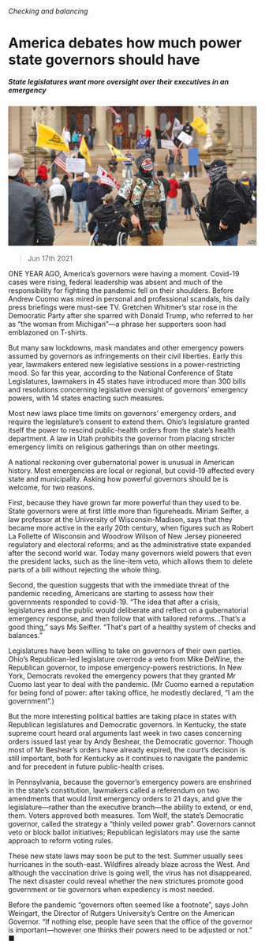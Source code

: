 ###### Checking and balancing

# America debates how much power state governors should have 

##### State legislatures want more oversight over their executives in an emergency 

![image](images/20210619_USP004_0.jpg) 

> Jun 17th 2021 

ONE YEAR AGO, America’s governors were having a moment. Covid-19 cases were rising, federal leadership was absent and much of the responsibility for fighting the pandemic fell on their shoulders. Before Andrew Cuomo was mired in personal and professional scandals, his daily press briefings were must-see TV. Gretchen Whitmer’s star rose in the Democratic Party after she sparred with Donald Trump, who referred to her as “the woman from Michigan”—a phrase her supporters soon had emblazoned on T-shirts.

But many saw lockdowns, mask mandates and other emergency powers assumed by governors as infringements on their civil liberties. Early this year, lawmakers entered new legislative sessions in a power-restricting mood. So far this year, according to the National Conference of State Legislatures, lawmakers in 45 states have introduced more than 300 bills and resolutions concerning legislative oversight of governors’ emergency powers, with 14 states enacting such measures.


Most new laws place time limits on governors’ emergency orders, and require the legislature’s consent to extend them. Ohio’s legislature granted itself the power to rescind public-health orders from the state’s health department. A law in Utah prohibits the governor from placing stricter emergency limits on religious gatherings than on other meetings.

A national reckoning over gubernatorial power is unusual in American history. Most emergencies are local or regional, but covid-19 affected every state and municipality. Asking how powerful governors should be is welcome, for two reasons.

First, because they have grown far more powerful than they used to be. State governors were at first little more than figureheads. Miriam Seifter, a law professor at the University of Wisconsin-Madison, says that they became more active in the early 20th century, when figures such as Robert La Follette of Wisconsin and Woodrow Wilson of New Jersey pioneered regulatory and electoral reforms; and as the administrative state expanded after the second world war. Today many governors wield powers that even the president lacks, such as the line-item veto, which allows them to delete parts of a bill without rejecting the whole thing.

Second, the question suggests that with the immediate threat of the pandemic receding, Americans are starting to assess how their governments responded to covid-19. “The idea that after a crisis, legislatures and the public would deliberate and reflect on a gubernatorial emergency response, and then follow that with tailored reforms...That’s a good thing,” says Ms Seifter. “That's part of a healthy system of checks and balances.”

Legislatures have been willing to take on governors of their own parties. Ohio’s Republican-led legislature overrode a veto from Mike DeWine, the Republican governor, to impose emergency-powers restrictions. In New York, Democrats revoked the emergency powers that they granted Mr Cuomo last year to deal with the pandemic. (Mr Cuomo earned a reputation for being fond of power: after taking office, he modestly declared, “I am the government”.)

But the more interesting political battles are taking place in states with Republican legislatures and Democratic governors. In Kentucky, the state supreme court heard oral arguments last week in two cases concerning orders issued last year by Andy Beshear, the Democratic governor. Though most of Mr Beshear’s orders have already expired, the court’s decision is still important, both for Kentucky as it continues to navigate the pandemic and for precedent in future public-health crises.

In Pennsylvania, because the governor’s emergency powers are enshrined in the state’s constitution, lawmakers called a referendum on two amendments that would limit emergency orders to 21 days, and give the legislature—rather than the executive branch—the ability to extend, or end, them. Voters approved both measures. Tom Wolf, the state’s Democratic governor, called the strategy a “thinly veiled power grab”. Governors cannot veto or block ballot initiatives; Republican legislators may use the same approach to reform voting rules.

These new state laws may soon be put to the test. Summer usually sees hurricanes in the south-east. Wildfires already blaze across the West. And although the vaccination drive is going well, the virus has not disappeared. The next disaster could reveal whether the new strictures promote good government or tie governors when expediency is most needed.

Before the pandemic “governors often seemed like a footnote”, says John Weingart, the Director of Rutgers University’s Centre on the American Governor. “If nothing else, people have seen that the office of the governor is important—however one thinks their powers need to be adjusted or not.” ■

